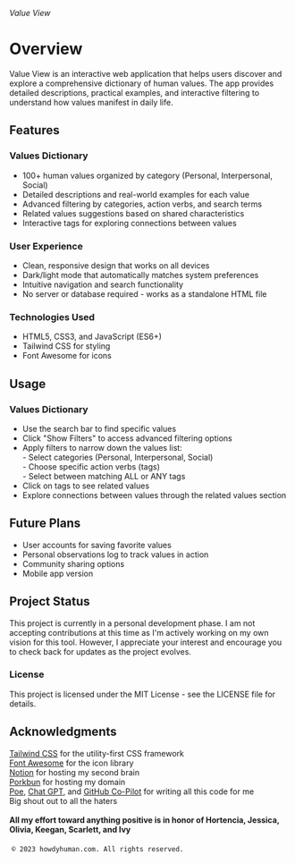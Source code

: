 <i> Value View </i>


# Overview
Value View is an interactive web application that helps users discover and explore a comprehensive dictionary of human values. The app provides detailed descriptions, practical examples, and interactive filtering to understand how values manifest in daily life.

## Features

### Values Dictionary <br>
- 100+ human values organized by category (Personal, Interpersonal, Social) <br>
- Detailed descriptions and real-world examples for each value <br>
- Advanced filtering by categories, action verbs, and search terms <br>
- Related values suggestions based on shared characteristics <br>
- Interactive tags for exploring connections between values <br>

### User Experience

- Clean, responsive design that works on all devices <br>
- Dark/light mode that automatically matches system preferences <br>
- Intuitive navigation and search functionality <br>
- No server or database required - works as a standalone HTML file

###  Technologies Used
- HTML5, CSS3, and JavaScript (ES6+) <br>
- Tailwind CSS for styling <br>
- Font Awesome for icons <br>

## Usage
### Values Dictionary
- Use the search bar to find specific values <br>
- Click "Show Filters" to access advanced filtering options <br>
- Apply filters to narrow down the values list: <br>
        - Select categories (Personal, Interpersonal, Social) <br>
        - Choose specific action verbs (tags) <br> 
        - Select between matching ALL or ANY tags <br>
- Click on tags to see related values <br>
- Explore connections between values through the related values section <br>

## Future Plans
- User accounts for saving favorite values
- Personal observations log to track values in action
- Community sharing options
- Mobile app version

## Project Status
This project is currently in a personal development phase. I am not accepting contributions at this time as I'm actively working on my own vision for this tool. However, I appreciate your interest and encourage you to check back for updates as the project evolves.

### License
This project is licensed under the MIT License - see the LICENSE file for details.

## Acknowledgments 
[Tailwind CSS](https://tailwindcss.com/ "Rapidly build modern websites without ever leaving your HTML")
for the utility-first CSS framework <br>
[Font Awesome](https://fontawesome.com/ "Take the hassle out of icons")
for the icon library <br> 
[Notion](https://thingsgetweird.com/ "My Notion Workspace") 
for hosting my second brain <br>
[Porkbun](https://porkbun.com) 
for hosting my domain <br>
[Poe](https://poe.com), [Chat GPT](https://www.chat.com), and [GitHub Co-Pilot](https://github.com) for writing all this code for me <br>
Big shout out to all the haters <br><br>
<b>All my effort toward anything positive is in honor of Hortencia, Jessica, Olivia, Keegan, Scarlett, and Ivy </b> <br>
<br>
 `© 2023 howdyhuman.com. All rights reserved.`

